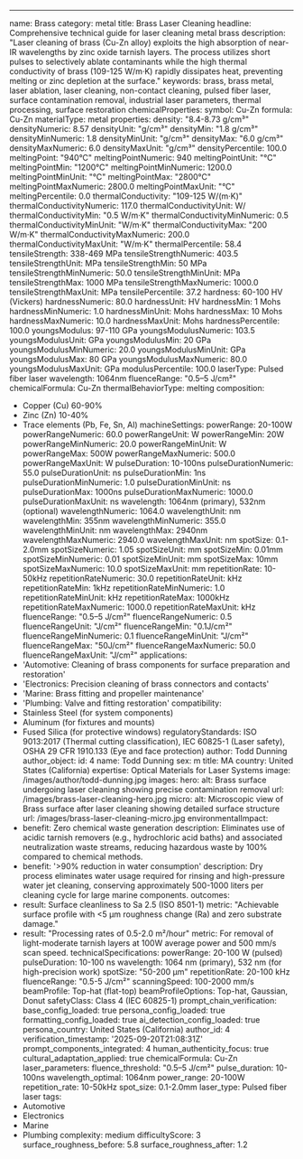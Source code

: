 ---
name: Brass
category: metal
title: Brass Laser Cleaning
headline: Comprehensive technical guide for laser cleaning metal brass
description: "Laser cleaning of brass (Cu-Zn alloy) exploits the high absorption of near-IR wavelengths by zinc oxide tarnish layers. The process utilizes short pulses to selectively ablate contaminants while the high thermal conductivity of brass (109-125 W/m·K) rapidly dissipates heat, preventing melting or zinc depletion at the surface."
keywords: brass, brass metal, laser ablation, laser cleaning, non-contact cleaning,
  pulsed fiber laser, surface contamination removal, industrial laser parameters,
  thermal processing, surface restoration
chemicalProperties:
  symbol: Cu-Zn
  formula: Cu-Zn
  materialType: metal
properties:
  density: "8.4-8.73 g/cm³"
  densityNumeric: 8.57
  densityUnit: "g/cm³"
  densityMin: "1.8 g/cm³"
  densityMinNumeric: 1.8
  densityMinUnit: "g/cm³"
  densityMax: "6.0 g/cm³"
  densityMaxNumeric: 6.0
  densityMaxUnit: "g/cm³"
  densityPercentile: 100.0
  meltingPoint: "940°C"
  meltingPointNumeric: 940
  meltingPointUnit: "°C"
  meltingPointMin: "1200°C"
  meltingPointMinNumeric: 1200.0
  meltingPointMinUnit: "°C"
  meltingPointMax: "2800°C"
  meltingPointMaxNumeric: 2800.0
  meltingPointMaxUnit: "°C"
  meltingPercentile: 0.0
  thermalConductivity: "109-125 W/(m·K)"
  thermalConductivityNumeric: 117.0
  thermalConductivityUnit: W/
  thermalConductivityMin: "0.5 W/m·K"
  thermalConductivityMinNumeric: 0.5
  thermalConductivityMinUnit: "W/m·K"
  thermalConductivityMax: "200 W/m·K"
  thermalConductivityMaxNumeric: 200.0
  thermalConductivityMaxUnit: "W/m·K"
  thermalPercentile: 58.4
  tensileStrength: 338-469 MPa
  tensileStrengthNumeric: 403.5
  tensileStrengthUnit: MPa
  tensileStrengthMin: 50 MPa
  tensileStrengthMinNumeric: 50.0
  tensileStrengthMinUnit: MPa
  tensileStrengthMax: 1000 MPa
  tensileStrengthMaxNumeric: 1000.0
  tensileStrengthMaxUnit: MPa
  tensilePercentile: 37.2
  hardness: 60-100 HV (Vickers)
  hardnessNumeric: 80.0
  hardnessUnit: HV
  hardnessMin: 1 Mohs
  hardnessMinNumeric: 1.0
  hardnessMinUnit: Mohs
  hardnessMax: 10 Mohs
  hardnessMaxNumeric: 10.0
  hardnessMaxUnit: Mohs
  hardnessPercentile: 100.0
  youngsModulus: 97-110 GPa
  youngsModulusNumeric: 103.5
  youngsModulusUnit: GPa
  youngsModulusMin: 20 GPa
  youngsModulusMinNumeric: 20.0
  youngsModulusMinUnit: GPa
  youngsModulusMax: 80 GPa
  youngsModulusMaxNumeric: 80.0
  youngsModulusMaxUnit: GPa
  modulusPercentile: 100.0
  laserType: Pulsed fiber laser
  wavelength: 1064nm
  fluenceRange: "0.5–5 J/cm²"
  chemicalFormula: Cu-Zn
  thermalBehaviorType: melting
composition:
- Copper (Cu) 60-90%
- Zinc (Zn) 10-40%
- Trace elements (Pb, Fe, Sn, Al)
machineSettings:
  powerRange: 20-100W
  powerRangeNumeric: 60.0
  powerRangeUnit: W
  powerRangeMin: 20W
  powerRangeMinNumeric: 20.0
  powerRangeMinUnit: W
  powerRangeMax: 500W
  powerRangeMaxNumeric: 500.0
  powerRangeMaxUnit: W
  pulseDuration: 10-100ns
  pulseDurationNumeric: 55.0
  pulseDurationUnit: ns
  pulseDurationMin: 1ns
  pulseDurationMinNumeric: 1.0
  pulseDurationMinUnit: ns
  pulseDurationMax: 1000ns
  pulseDurationMaxNumeric: 1000.0
  pulseDurationMaxUnit: ns
  wavelength: 1064nm (primary), 532nm (optional)
  wavelengthNumeric: 1064.0
  wavelengthUnit: nm
  wavelengthMin: 355nm
  wavelengthMinNumeric: 355.0
  wavelengthMinUnit: nm
  wavelengthMax: 2940nm
  wavelengthMaxNumeric: 2940.0
  wavelengthMaxUnit: nm
  spotSize: 0.1-2.0mm
  spotSizeNumeric: 1.05
  spotSizeUnit: mm
  spotSizeMin: 0.01mm
  spotSizeMinNumeric: 0.01
  spotSizeMinUnit: mm
  spotSizeMax: 10mm
  spotSizeMaxNumeric: 10.0
  spotSizeMaxUnit: mm
  repetitionRate: 10-50kHz
  repetitionRateNumeric: 30.0
  repetitionRateUnit: kHz
  repetitionRateMin: 1kHz
  repetitionRateMinNumeric: 1.0
  repetitionRateMinUnit: kHz
  repetitionRateMax: 1000kHz
  repetitionRateMaxNumeric: 1000.0
  repetitionRateMaxUnit: kHz
  fluenceRange: "0.5–5 J/cm²"
  fluenceRangeNumeric: 0.5
  fluenceRangeUnit: "J/cm²"
  fluenceRangeMin: "0.1J/cm²"
  fluenceRangeMinNumeric: 0.1
  fluenceRangeMinUnit: "J/cm²"
  fluenceRangeMax: "50J/cm²"
  fluenceRangeMaxNumeric: 50.0
  fluenceRangeMaxUnit: "J/cm²"
applications:
- 'Automotive: Cleaning of brass components for surface preparation and restoration'
- 'Electronics: Precision cleaning of brass connectors and contacts'
- 'Marine: Brass fitting and propeller maintenance'
- 'Plumbing: Valve and fitting restoration'
compatibility:
- Stainless Steel (for system components)
- Aluminum (for fixtures and mounts)
- Fused Silica (for protective windows)
regulatoryStandards: ISO 9013:2017 (Thermal cutting classification), IEC 60825-1 (Laser
  safety), OSHA 29 CFR 1910.133 (Eye and face protection)
author: Todd Dunning
author_object:
  id: 4
  name: Todd Dunning
  sex: m
  title: MA
  country: United States (California)
  expertise: Optical Materials for Laser Systems
  image: /images/author/todd-dunning.jpg
images:
  hero:
    alt: Brass surface undergoing laser cleaning showing precise contamination removal
    url: /images/brass-laser-cleaning-hero.jpg
  micro:
    alt: Microscopic view of Brass surface after laser cleaning showing detailed surface
      structure
    url: /images/brass-laser-cleaning-micro.jpg
environmentalImpact:
- benefit: Zero chemical waste generation
  description: Eliminates use of acidic tarnish removers (e.g., hydrochloric acid
    baths) and associated neutralization waste streams, reducing hazardous waste by
    100% compared to chemical methods.
- benefit: '>90% reduction in water consumption'
  description: Dry process eliminates water usage required for rinsing and high-pressure
    water jet cleaning, conserving approximately 500-1000 liters per cleaning cycle
    for large marine components.
outcomes:
- result: Surface cleanliness to Sa 2.5 (ISO 8501-1)
  metric: "Achievable surface profile with <5 µm roughness change (Ra) and zero substrate damage."
- result: "Processing rates of 0.5-2.0 m²/hour"
  metric: For removal of light-moderate tarnish layers at 100W average power and 500
    mm/s scan speed.
technicalSpecifications:
  powerRange: 20-100 W (pulsed)
  pulseDuration: 10-100 ns
  wavelength: 1064 nm (primary), 532 nm (for high-precision work)
  spotSize: "50-200 µm"
  repetitionRate: 20-100 kHz
  fluenceRange: "0.5-5 J/cm²"
  scanningSpeed: 100-2000 mm/s
  beamProfile: Top-hat (flat-top)
  beamProfileOptions: Top-hat, Gaussian, Donut
  safetyClass: Class 4 (IEC 60825-1)
prompt_chain_verification:
  base_config_loaded: true
  persona_config_loaded: true
  formatting_config_loaded: true
  ai_detection_config_loaded: true
  persona_country: United States (California)
  author_id: 4
  verification_timestamp: '2025-09-20T21:08:31Z'
  prompt_components_integrated: 4
  human_authenticity_focus: true
  cultural_adaptation_applied: true
chemicalFormula: Cu-Zn
laser_parameters:
  fluence_threshold: "0.5–5 J/cm²"
  pulse_duration: 10-100ns
  wavelength_optimal: 1064nm
  power_range: 20-100W
  repetition_rate: 10-50kHz
  spot_size: 0.1-2.0mm
  laser_type: Pulsed fiber laser
tags:
- Automotive
- Electronics
- Marine
- Plumbing
complexity: medium
difficultyScore: 3
surface_roughness_before: 5.8
surface_roughness_after: 1.2
